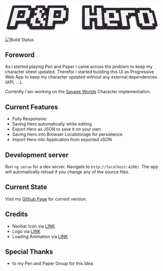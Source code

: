![Logo](static/logo.png)

![Build Status](https://api.travis-ci.org/hExPY/PenPaperHero.svg?branch=master)

## Foreword

As i started playing Pen and Paper i came across the problem to keep my character sheet updated. Therefor i started building this UI as Progressive Web App to keep my character updated without any external dependencies (API, ...).

Currently i'am working on the [Savage Worlds](http://www.savage-run.de/download/1233/) Character implementation.

## Current Features

- Fully Responsive
- Saving Hero automatically while editing
- Export Hero as JSON to save it on your own
- Saving Hero into Browser Localstorage for persistence
- Import Hero into Application from exported JSON

## Development server

Run `ng serve` for a dev server. Navigate to `http://localhost:4200/`. The app will automatically reload if you change any of the source files.

## Current State
Visit my [Github Page](https://hexpy.github.io/PenPaperHero/create) for current version.

## Credits

- Navbar Icon via [LINK](https://hero-in-pixels.deviantart.com/art/West-dash-animation-176419267)
- Logo via [LINK](https://textcraft.net/)
- Loading Animation via [LINK](https://genbaku.deviantart.com/)

## Special Thanks
- to my Pen and Paper Group for this Idea
